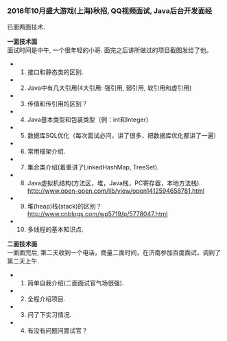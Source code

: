 ### 2016年10月盛大游戏(上海)秋招, QQ视频面试, Java后台开发面经 ###
 已面两面技术.

<Strong>一面技术面</Strong>    
  面试时间是中午, 一个很年轻的小哥. 面完之后讲所做过的项目截图发给了他。
* 1. 接口和静态类的区别.
* 2. Java中有几大引用(4大引用: 强引用, 弱引用, 软引用和虚引用)
* 3. 传值和传引用的区别？
* 4. Java基本类型和包装类型（例：int和Integer）
* 5. 数据库SQL优化（每次面试必问，讲了很多，把数据库优化都讲了一遍）
* 6. 常用框架介绍.
* 7. 集合类介绍(着重讲了LinkedHashMap, TreeSet).
* 8. Java虚拟机结构(方法区，堆，Java栈，PC寄存器，本地方法栈).  <http://www.open-open.com/lib/view/open1412594658781.html> 
* 9. 堆(heap)栈(stack)的区别？ <http://www.cnblogs.com/wp5719/p/5778047.html> 
* 10. 多线程的基本知识点. 

<Strong>二面技术面</Strong>    
  一面面完后, 第二天收到一个电话，商量二面时间，在济南参加百度面试，调到了第二天上午.
* 1. 简单自我介绍(二面面试官气场很强).
* 2. 全程介绍项目.
* 3. 问了下实习情况.
* 4. 有没有问题问面试官？
